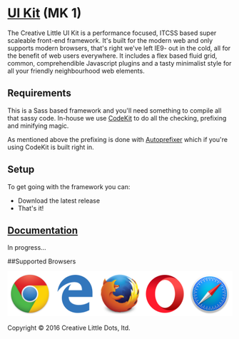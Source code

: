 # [UI Kit](http://creativelittle.uk/uikit) (MK 1)

The Creative Little UI Kit is a performance focused, ITCSS based super scaleable front-end framework. It's built for the modern web and only supports modern browsers, that's right we've left IE9- out in the cold, all for the benefit of web users everywhere. It includes a flex based fluid grid, common, comprehendible Javascript plugins and a tasty minimalist style for all your friendly neighbourhood web elements.

## Requirements

This is a Sass based framework and you'll need something to compile all that sassy code. In-house we use [CodeKit](https://incident57.com/codekit) to do all the checking, prefixing and minifying magic.

As mentioned above the prefixing is done with [Autoprefixer](https://github.com/postcss/autoprefixer) which if you're using CodeKit is built right in.

## Setup

To get going with the framework you can:


  * Download the latest release
  * That's it!

## [Documentation](https://creativelittledots.github.io/UIKit)

In progress...

##Supported Browsers

![Browsers](https://raw.githubusercontent.com/alrra/browser-logos/master/main-desktop.png)

Copyright © 2016 Creative Little Dots, ltd.
